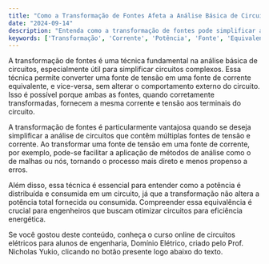 ```yaml
---
title: "Como a Transformação de Fontes Afeta a Análise Básica de Circuitos?"
date: "2024-09-14"
description: "Entenda como a transformação de fontes pode simplificar a análise de circuitos elétricos em engenharia."
keywords: ['Transformação', 'Corrente', 'Potência', 'Fonte', 'Equivalente', 'Análise Básica de Circuitos']
---
```


A transformação de fontes é uma técnica fundamental na análise básica de circuitos, especialmente útil para simplificar circuitos complexos. Essa técnica permite converter uma fonte de tensão em uma fonte de corrente equivalente, e vice-versa, sem alterar o comportamento externo do circuito. Isso é possível porque ambas as fontes, quando corretamente transformadas, fornecem a mesma corrente e tensão aos terminais do circuito.

A transformação de fontes é particularmente vantajosa quando se deseja simplificar a análise de circuitos que contêm múltiplas fontes de tensão e corrente. Ao transformar uma fonte de tensão em uma fonte de corrente, por exemplo, pode-se facilitar a aplicação de métodos de análise como o de malhas ou nós, tornando o processo mais direto e menos propenso a erros.

Além disso, essa técnica é essencial para entender como a potência é distribuída e consumida em um circuito, já que a transformação não altera a potência total fornecida ou consumida. Compreender essa equivalência é crucial para engenheiros que buscam otimizar circuitos para eficiência energética.

Se você gostou deste conteúdo, conheça o curso online de circuitos elétricos para alunos de engenharia, Domínio Elétrico, criado pelo Prof. Nicholas Yukio, clicando no botão presente logo abaixo do texto.